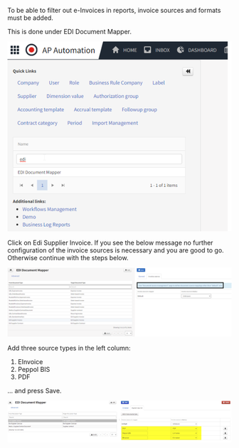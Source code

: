 To be able to filter out e-Invoices in reports, invoice sources and formats must be added. 

This is done under EDI Document Mapper.

![](../../images/einv_apa_setup_5.png)

Click on Edi Supplier Invoice. If you see the below message no further configuration of the invoice sources is necessary and you are good to go. Otherwise continue with the steps below.

![](../../images/einv_apa_setup_6.png)

Add three source types in the left column:

1. EInvoice
2. Peppol BIS
3. PDF

... and press Save.

![](../../images/einv_apa_setup_7.png)
